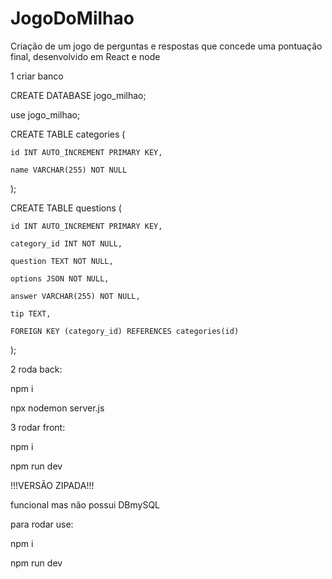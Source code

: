 # JogoDoMilhao
Criação de um jogo de perguntas e respostas que concede uma pontuação final, desenvolvido em React e node

1 criar banco

CREATE DATABASE jogo_milhao;

use jogo_milhao;

CREATE TABLE categories (

    id INT AUTO_INCREMENT PRIMARY KEY,

    name VARCHAR(255) NOT NULL

);

CREATE TABLE questions (

    id INT AUTO_INCREMENT PRIMARY KEY,

    category_id INT NOT NULL,

    question TEXT NOT NULL,

    options JSON NOT NULL,

    answer VARCHAR(255) NOT NULL,

    tip TEXT,

    FOREIGN KEY (category_id) REFERENCES categories(id)
);


2 roda back:

npm i

npx nodemon server.js


3 rodar front:

npm i

npm run dev


!!!VERSÃO ZIPADA!!!

funcional mas não possui DBmySQL


para rodar use:

npm i

npm run dev


